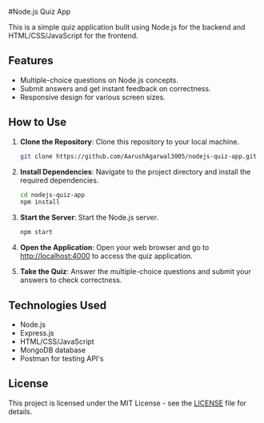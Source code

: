

#Node.js Quiz App

This is a simple quiz application built using Node.js for the backend and HTML/CSS/JavaScript for the frontend.

## Features

- Multiple-choice questions on Node.js concepts.
- Submit answers and get instant feedback on correctness.
- Responsive design for various screen sizes.

## How to Use

1. **Clone the Repository**: Clone this repository to your local machine.

    ```bash
    git clone https://github.com/AarushAgarwal3005/nodejs-quiz-app.git
    ```

2. **Install Dependencies**: Navigate to the project directory and install the required dependencies.

    ```bash
    cd nodejs-quiz-app
    npm install
    ```

3. **Start the Server**: Start the Node.js server.

    ```bash
    npm start
    ```

4. **Open the Application**: Open your web browser and go to [http://localhost:4000](http://localhost:4000) to access the quiz application.

5. **Take the Quiz**: Answer the multiple-choice questions and submit your answers to check correctness.

## Technologies Used

- Node.js
- Express.js
- HTML/CSS/JavaScript
- MongoDB database
- Postman for testing API's


## License

This project is licensed under the MIT License - see the [LICENSE](LICENSE) file for details.



